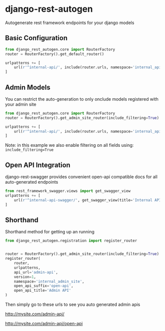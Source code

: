 # django-rest-autogen
Autogenerate rest framework endpoints for your django models

## Basic Configuration
```python
from django_rest_autogen.core import RouterFactory
router = RouterFactory().get_default_router()

urlpatterns += [
    url(r'^internal-api/', include(router.urls, namespace='internal_api')),
]
```

## Admin Models
You can restrict the auto-generation to only onclude models registered with your admin site
```python
from django_rest_autogen.core import RouterFactory
router = RouterFactory().get_admin_site_router(include_filtering=True)

urlpatterns += [
    url(r'^internal-api/', include(router.urls, namespace='internal_api')),
]

```
Note: in this example we also enable filtering on all fields using:
```include_filtering=True``` 

## Open API Integration
django-rest-swagger provides convenient open-api compatible docs for all auto-generated endpoints
```python
from rest_framework_swagger.views import get_swagger_view
urlpatterns += [
    url(r'^internal-api-swagger/', get_swagger_view(title='Internal API')),
]

```

## Shorthand
Shorthand method for getting up an running
```python
from django_rest_autogen.registration import register_router


router = RouterFactory().get_admin_site_router(include_filtering=True)
register_router(
    router,
    urlpatterns,
    api_url='admin-api',
    version=1,
    namespace='internal_admin_site',
    open_api_suffix='open-api',
    open_api_title='Admin API'
)

```
Then simply go to these urls to see you auto generated admin apis

http://mysite.com/admin-api/

http://mysite.com/admin-api/open-api